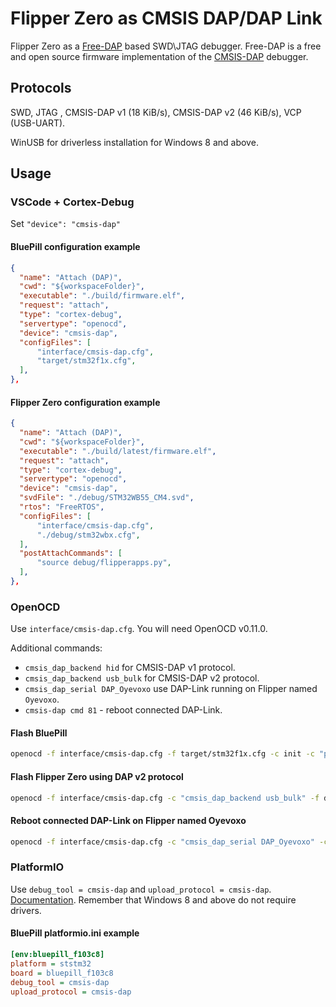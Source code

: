 # Flipper Zero as CMSIS DAP/DAP Link

Flipper Zero as a [Free-DAP](https://github.com/ataradov/free-dap) based SWD\JTAG debugger. Free-DAP is a free and open source firmware implementation of the [CMSIS-DAP](https://www.keil.com/pack/doc/CMSIS_Dev/DAP/html/index.html) debugger.

## Protocols

SWD, JTAG , CMSIS-DAP v1 (18 KiB/s), CMSIS-DAP v2 (46 KiB/s), VCP (USB-UART).

WinUSB for driverless installation for Windows 8 and above.

## Usage

### VSCode + Cortex-Debug

  Set `"device": "cmsis-dap"`
  
#### BluePill configuration example
  
  ```json
{
    "name": "Attach (DAP)",
    "cwd": "${workspaceFolder}",
    "executable": "./build/firmware.elf",
    "request": "attach",
    "type": "cortex-debug",
    "servertype": "openocd",
    "device": "cmsis-dap",
    "configFiles": [
        "interface/cmsis-dap.cfg",
        "target/stm32f1x.cfg",
    ],
},
  ```

#### Flipper Zero configuration example
  
  ```json
{
    "name": "Attach (DAP)",
    "cwd": "${workspaceFolder}",
    "executable": "./build/latest/firmware.elf",
    "request": "attach",
    "type": "cortex-debug",
    "servertype": "openocd",
    "device": "cmsis-dap",
    "svdFile": "./debug/STM32WB55_CM4.svd",
    "rtos": "FreeRTOS",
    "configFiles": [
        "interface/cmsis-dap.cfg",
        "./debug/stm32wbx.cfg",
    ],
    "postAttachCommands": [
        "source debug/flipperapps.py",
    ],
},
  ```

### OpenOCD

Use `interface/cmsis-dap.cfg`. You will need OpenOCD v0.11.0.

Additional commands:

* `cmsis_dap_backend hid` for CMSIS-DAP v1 protocol.
* `cmsis_dap_backend usb_bulk` for CMSIS-DAP v2 protocol.
* `cmsis_dap_serial DAP_Oyevoxo` use DAP-Link running on Flipper named `Oyevoxo`.
* `cmsis-dap cmd 81` - reboot connected DAP-Link.

#### Flash BluePill
  
  ```bash
openocd -f interface/cmsis-dap.cfg -f target/stm32f1x.cfg -c init -c "program build/firmware.bin reset exit 0x8000000"
  ```

#### Flash Flipper Zero using DAP v2 protocol
  
  ```bash
openocd -f interface/cmsis-dap.cfg -c "cmsis_dap_backend usb_bulk" -f debug/stm32wbx.cfg -c init -c "program build/latest/firmware.bin reset exit 0x8000000"
  ```

#### Reboot connected DAP-Link on Flipper named Oyevoxo</summary>
  
  ```bash
openocd -f interface/cmsis-dap.cfg -c "cmsis_dap_serial DAP_Oyevoxo" -c "transport select swd" -c "adapter speed 4000000" -c init -c "cmsis-dap cmd 81" -c "exit"
  ```

### PlatformIO

Use `debug_tool = cmsis-dap` and `upload_protocol = cmsis-dap`. [Documentation](https://docs.platformio.org/en/latest/plus/debug-tools/cmsis-dap.html#debugging-tool-cmsis-dap). Remember that Windows 8 and above do not require drivers.

#### BluePill platformio.ini example</summary>
  
  ```ini
[env:bluepill_f103c8]
platform = ststm32
board = bluepill_f103c8
debug_tool = cmsis-dap
upload_protocol = cmsis-dap
  ```
